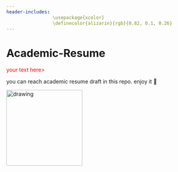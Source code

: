 ```yaml
---
header-includes: 
                 \usepackage{xcolor}
                 \definecolor{alizarin}{rgb}{0.82, 0.1, 0.26}
---
```

# Academic-Resume

<span style="color:red;">your text here> </span>

you can reach academic resume draft in this repo. 
enjoy it :muscle:


<img src="https://user-images.githubusercontent.com/74038190/216121964-513bdf95-3c8c-429a-82bc-7c770caca8fc.png" alt="drawing" width="200"/>
